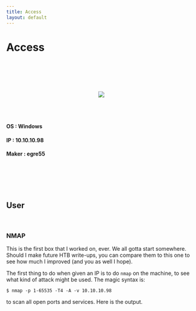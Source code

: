 ```yaml
---
title: Access
layout: default
---
```


# Access
<br>
<br>
<br>
<br>

<p align="center"> 
<img src="https://takaya1337.github.io/htb/en/01/assets/access.png">
</p>
<br>
<br>

#### OS    : Windows
#### IP    : 10.10.10.98
#### Maker : egre55
<br>
<br>
<br>
<br>

## User
<br>

### NMAP
This is the first box that I worked on, ever. We all gotta start somewhere. Should I make future HTB write-ups, you can compare them to this one to see how much I improved (and you as well I hope).
<br>

The first thing to do when given an IP is to do `nmap` on the machine, to see what kind of attack might be used. The magic syntax is:

```
$ nmap -p 1-65535 -T4 -A -v 10.10.10.98
```
to scan all open ports and services. Here is the output.
<br>
